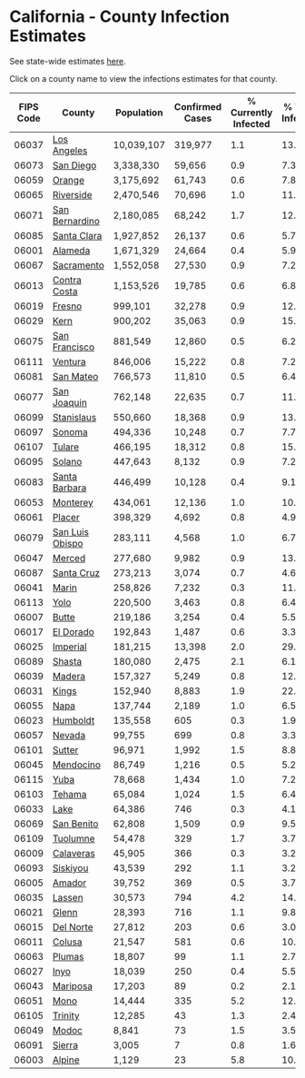 # California - County Infection Estimates

See state-wide estimates [here](/infections/us-ca).

Click on a county name to view the infections estimates for that county.

|   FIPS Code |                             County |   Population |   Confirmed Cases |   % Currently Infected |   % Total Infected |
|-------------|------------------------------------|--------------|-------------------|------------------------|--------------------|
|       06037 |         [Los Angeles](los-angeles) |   10,039,107 |           319,977 |                    1.1 |               13.0 |
|       06073 |             [San Diego](san-diego) |    3,338,330 |            59,656 |                    0.9 |                7.3 |
|       06059 |                   [Orange](orange) |    3,175,692 |            61,743 |                    0.6 |                7.8 |
|       06065 |             [Riverside](riverside) |    2,470,546 |            70,696 |                    1.0 |               11.5 |
|       06071 |   [San Bernardino](san-bernardino) |    2,180,085 |            68,242 |                    1.7 |               12.7 |
|       06085 |         [Santa Clara](santa-clara) |    1,927,852 |            26,137 |                    0.6 |                5.7 |
|       06001 |                 [Alameda](alameda) |    1,671,329 |            24,664 |                    0.4 |                5.9 |
|       06067 |           [Sacramento](sacramento) |    1,552,058 |            27,530 |                    0.9 |                7.2 |
|       06013 |       [Contra Costa](contra-costa) |    1,153,526 |            19,785 |                    0.6 |                6.8 |
|       06019 |                   [Fresno](fresno) |      999,101 |            32,278 |                    0.9 |               12.5 |
|       06029 |                       [Kern](kern) |      900,202 |            35,063 |                    0.9 |               15.2 |
|       06075 |     [San Francisco](san-francisco) |      881,549 |            12,860 |                    0.5 |                6.2 |
|       06111 |                 [Ventura](ventura) |      846,006 |            15,222 |                    0.8 |                7.2 |
|       06081 |             [San Mateo](san-mateo) |      766,573 |            11,810 |                    0.5 |                6.4 |
|       06077 |         [San Joaquin](san-joaquin) |      762,148 |            22,635 |                    0.7 |               11.5 |
|       06099 |           [Stanislaus](stanislaus) |      550,660 |            18,368 |                    0.9 |               13.0 |
|       06097 |                   [Sonoma](sonoma) |      494,336 |            10,248 |                    0.7 |                7.7 |
|       06107 |                   [Tulare](tulare) |      466,195 |            18,312 |                    0.8 |               15.2 |
|       06095 |                   [Solano](solano) |      447,643 |             8,132 |                    0.9 |                7.2 |
|       06083 |     [Santa Barbara](santa-barbara) |      446,499 |            10,128 |                    0.4 |                9.1 |
|       06053 |               [Monterey](monterey) |      434,061 |            12,136 |                    1.0 |               10.6 |
|       06061 |                   [Placer](placer) |      398,329 |             4,692 |                    0.8 |                4.9 |
|       06079 | [San Luis Obispo](san-luis-obispo) |      283,111 |             4,568 |                    1.0 |                6.7 |
|       06047 |                   [Merced](merced) |      277,680 |             9,982 |                    0.9 |               13.8 |
|       06087 |           [Santa Cruz](santa-cruz) |      273,213 |             3,074 |                    0.7 |                4.6 |
|       06041 |                     [Marin](marin) |      258,826 |             7,232 |                    0.3 |               11.1 |
|       06113 |                       [Yolo](yolo) |      220,500 |             3,463 |                    0.8 |                6.4 |
|       06007 |                     [Butte](butte) |      219,186 |             3,254 |                    0.4 |                5.5 |
|       06017 |             [El Dorado](el-dorado) |      192,843 |             1,487 |                    0.6 |                3.3 |
|       06025 |               [Imperial](imperial) |      181,215 |            13,398 |                    2.0 |               29.6 |
|       06089 |                   [Shasta](shasta) |      180,080 |             2,475 |                    2.1 |                6.1 |
|       06039 |                   [Madera](madera) |      157,327 |             5,249 |                    0.8 |               12.5 |
|       06031 |                     [Kings](kings) |      152,940 |             8,883 |                    1.9 |               22.4 |
|       06055 |                       [Napa](napa) |      137,744 |             2,189 |                    1.0 |                6.5 |
|       06023 |               [Humboldt](humboldt) |      135,558 |               605 |                    0.3 |                1.9 |
|       06057 |                   [Nevada](nevada) |       99,755 |               699 |                    0.8 |                3.3 |
|       06101 |                   [Sutter](sutter) |       96,971 |             1,992 |                    1.5 |                8.8 |
|       06045 |             [Mendocino](mendocino) |       86,749 |             1,216 |                    0.5 |                5.2 |
|       06115 |                       [Yuba](yuba) |       78,668 |             1,434 |                    1.0 |                7.2 |
|       06103 |                   [Tehama](tehama) |       65,084 |             1,024 |                    1.5 |                6.4 |
|       06033 |                       [Lake](lake) |       64,386 |               746 |                    0.3 |                4.1 |
|       06069 |           [San Benito](san-benito) |       62,808 |             1,509 |                    0.9 |                9.5 |
|       06109 |               [Tuolumne](tuolumne) |       54,478 |               329 |                    1.7 |                3.7 |
|       06009 |             [Calaveras](calaveras) |       45,905 |               366 |                    0.3 |                3.2 |
|       06093 |               [Siskiyou](siskiyou) |       43,539 |               292 |                    1.1 |                3.2 |
|       06005 |                   [Amador](amador) |       39,752 |               369 |                    0.5 |                3.7 |
|       06035 |                   [Lassen](lassen) |       30,573 |               794 |                    4.2 |               14.0 |
|       06021 |                     [Glenn](glenn) |       28,393 |               716 |                    1.1 |                9.8 |
|       06015 |             [Del Norte](del-norte) |       27,812 |               203 |                    0.6 |                3.0 |
|       06011 |                   [Colusa](colusa) |       21,547 |               581 |                    0.6 |               10.3 |
|       06063 |                   [Plumas](plumas) |       18,807 |                99 |                    1.1 |                2.7 |
|       06027 |                       [Inyo](inyo) |       18,039 |               250 |                    0.4 |                5.5 |
|       06043 |               [Mariposa](mariposa) |       17,203 |                89 |                    0.2 |                2.1 |
|       06051 |                       [Mono](mono) |       14,444 |               335 |                    5.2 |               12.0 |
|       06105 |                 [Trinity](trinity) |       12,285 |                43 |                    1.3 |                2.4 |
|       06049 |                     [Modoc](modoc) |        8,841 |                73 |                    1.5 |                3.5 |
|       06091 |                   [Sierra](sierra) |        3,005 |                 7 |                    0.8 |                1.6 |
|       06003 |                   [Alpine](alpine) |        1,129 |                23 |                    5.8 |               10.7 |